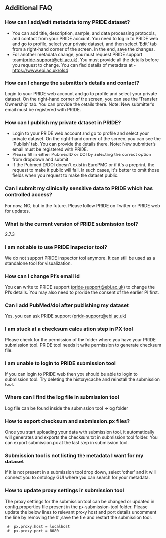 ## Additional FAQ

### How can I add/edit metadata to my PRIDE dataset?

- You can add title, description, sample, and data processing protocols, and contact from your PRIDE account. You need to log in to PRIDE web and go to profile, select your private dataset, and then select ‘Edit’ tab from a right-hand corner of the screen. In the end, save the changes.
- For another metadata change, you must request PRIDE support team(pride-support@ebi.ac.uk). You must provide all the details before you request to change. You can find details of metadata at - https://www.ebi.ac.uk/ols4

### How can I change the submitter’s details and contact?

Login to your PRIDE web account and go to profile and select your private dataset. On the right-hand corner of the screen, you can see the ‘Transfer Ownership’ tab. You can provide the details there. Note: New submitter’s email must be registered with PRIDE.

### How can I publish my private dataset in PRIDE?

- Login to your PRIDE web account and go to profile and select your private dataset. On the right-hand corner of the screen, you can see the ‘Publish’ tab. You can provide the details there. Note: New submitter’s email must be registered with PRIDE.
- Please fill in either PubmedID or DOI by selecting the correct option from dropdown and submit
- If the PubmedID/DOI doesn't exist in EuroPMC or if it's a preprint, the request to make it public will fail. In such cases, it's better to omit those fields when you request to make the dataset public.

### Can I submit my clinically sensitive data to PRIDE which has controlled access?

For now, NO, but in the future. Please follow PRIDE on Twitter or PRIDE web for updates.

### What is the current version of PRIDE submission tool?

2.7.3

### I am not able to use PRIDE Inspector tool?

We do not support PRIDE inspector tool anymore. It can still be used as a standalone tool for visualization.

### How can I change PI’s email id

You can write to PRIDE support (pride-support@ebi.ac.uk) to change the PI’s details. You may also need to provide the consent of the earlier PI first.

### Can I add PubMed/doi after publishing my dataset

Yes, you can ask PRIDE support (pride-support@ebi.ac.uk)

### I am stuck at a checksum calculation step in PX tool

Please check for the permission of the folder where you have your PRIDE submission tool. PRIDE tool needs it write permission to generate checksum file.

### I am unable to login to PRIDE submission tool

If you can login to PRIDE web then you should be able to login to submission tool. Try deleting the history/cache and reinstall the submission tool.

### Where can I find the log file in submission tool

Log file can be found inside the submission tool ->log folder

### How to export checksum and submission.px files?

Once you start uploading your data with submission tool, it automatically will generates and exports the checksum.txt in submission tool folder. You can export submission.px at the last step in submission tool.

### Submission tool is not listing the metadata I want for my dataset

If it is not present in a submission tool drop down, select ‘other’ and it will connect you to ontology GUI where you can search for your metadata. 

### How to update proxy settings in submission tool

The proxy settings for the submission tool can be changed or updated in config.properties file present in the px-submission-tool folder.
Please update the below lines to relevant proxy host and port details uncomment the line by removing the # ,save the file and restart the submission tool. 
   ``` 
    #  px.proxy.host = localhost
    #  px.proxy.port = 8080
 ```
